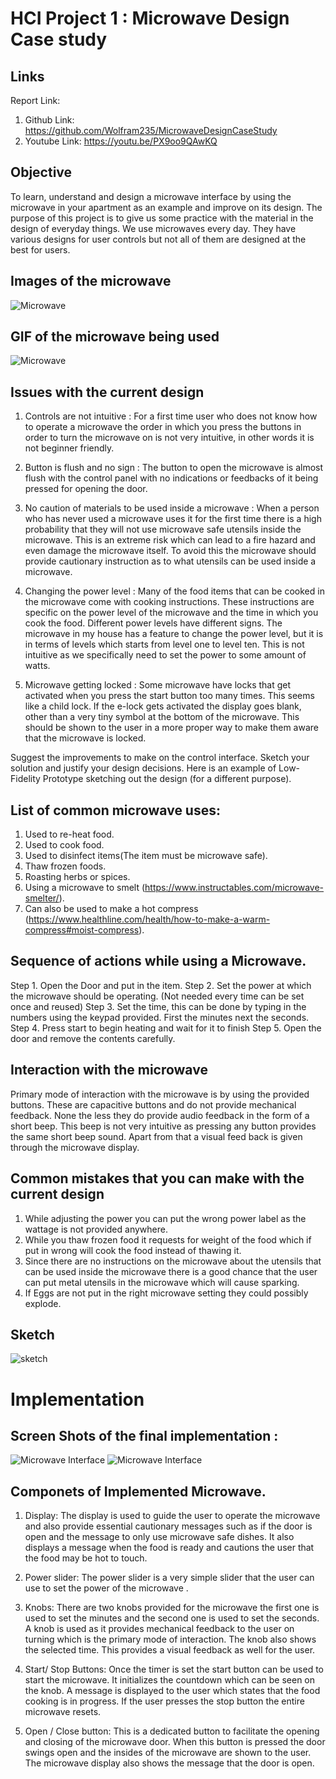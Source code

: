 # HCI Project 1 : Microwave Design Case study 

## Links

Report Link: 
1. Github Link: https://github.com/Wolfram235/MicrowaveDesignCaseStudy
2. Youtube Link: https://youtu.be/PX9oo9QAwKQ


## Objective

To learn, understand and design a microwave interface by using the microwave in your apartment as an example and improve on its design.
The purpose of this project is to give us some practice with the material in the design of everyday things.
We use microwaves every day. They have various designs for user controls but not all of them are designed at the best for users.

## Images of the microwave

![Microwave](https://user-images.githubusercontent.com/31333864/109438704-b45c6c80-79f0-11eb-8af7-81d89765c3d3.jpg)


## GIF of the microwave being used
![Microwave](giphy.gif)



## Issues with the current design
1. Controls are not intuitive :
	For a first time user who does not know how to operate a microwave the order in which you press the buttons in order to turn the microwave on is not very intuitive, in other words it is not beginner friendly.

2. Button is flush and no sign :
	The button to open the microwave is almost flush with the control panel with no indications or feedbacks of it being pressed for opening the door.

3. No caution of materials to be used inside a microwave :
	When a person who has never used a microwave uses it for the first time there is a high probability that they will not use microwave safe utensils inside the microwave.
This is an extreme risk which can lead to a fire hazard  and even damage the microwave itself. To avoid this the microwave should provide cautionary instruction as to what utensils can be used inside a microwave.

4. Changing the power level :
	Many of the food items that can be cooked in the microwave come with cooking instructions. These instructions are specific on the power level of the microwave and the time in which you cook the food. Different power levels have different signs. The microwave in my house has a feature to change the power level, but it is in terms of levels which starts from level one to level ten. This is not intuitive as we specifically need to set the power to some amount of watts.

5. Microwave getting locked :
	Some microwave have locks that get activated when you press the start button too many times. This seems like a child lock. If the e-lock gets activated the display goes blank, other than a very tiny symbol at the bottom of the microwave. This should be shown to the user in a more proper way to make them aware that the microwave is locked.
	

Suggest the improvements to make on the control interface. Sketch your solution and justify your design decisions.
Here is an example of Low-Fidelity Prototype sketching out the design (for a different purpose).	

## List of common microwave uses:
1. Used to re-heat food.
2. Used to cook food.
3. Used to disinfect items(The item must be microwave safe).
4. Thaw frozen foods.
5. Roasting herbs or spices.
6. Using a microwave to smelt (https://www.instructables.com/microwave-smelter/).
7. Can also be used to make a hot compress (https://www.healthline.com/health/how-to-make-a-warm-compress#moist-compress).

## Sequence of actions while using a Microwave.

Step 1. Open the Door and put in the item.
Step 2. Set the power at which the microwave should be operating. (Not needed every time can be set once and reused)
Step 3. Set the time, this can be done by typing in the numbers using the keypad provided. First the minutes next the seconds.
Step 4. Press start to begin heating and wait for it to finish
Step 5. Open the door and remove the contents carefully. 

## Interaction with the microwave 

Primary mode of interaction with the microwave is by using the provided buttons. These are capacitive buttons and do not provide mechanical feedback. None the less they do provide audio feedback in the form of a short beep. This beep is not very intuitive as pressing any button provides the same short beep sound. Apart from that a visual feed back is given through the microwave display. 

## Common mistakes that you can make with the current design

1. While adjusting the power you can put the wrong power label as the wattage is not provided anywhere.
2. While you thaw frozen food it requests for weight of the food which if put in wrong will cook the food instead of thawing it.
3. Since there are no instructions on the microwave about the utensils that can be used inside the microwave there is a good chance that the user can put metal utensils in the microwave which will cause sparking.
4. If Eggs are not put in the right microwave setting they could possibly explode.

## Sketch
![sketch](https://user-images.githubusercontent.com/31333864/109431012-ddb5d200-79c9-11eb-9010-169adbed177b.jpg)

# Implementation
## Screen Shots of the final implementation :
![Microwave Interface](https://user-images.githubusercontent.com/31333864/109431594-0390a600-79cd-11eb-8263-c037ecc603ee.jpg)
![Microwave Interface](https://user-images.githubusercontent.com/31333864/109431597-04c1d300-79cd-11eb-8cd9-eeb2d1427b36.jpg)

## Componets of Implemented Microwave.

1. Display: The display is used to guide the user to operate the microwave and also provide essential cautionary messages such as if the door is open and the message to only use microwave safe dishes. It also displays a message when the food is ready and cautions the user that the food may be hot to touch.

2. Power slider: The power slider is a very simple slider that the user can use to set the power of the microwave .

3. Knobs: There are two knobs provided for the microwave the first one is used to set the minutes and the second one is used to set the seconds.  A knob is used as it provides mechanical feedback to the user on turning which is the primary mode of interaction. The knob also shows the selected time. This provides a visual feedback as well for the user.

4. Start/ Stop Buttons: Once the timer is set the start button can be used to start the microwave. It initializes the countdown which can be seen on the knob.  A message is displayed to the user which states that the food cooking is in progress. If the user presses the stop button the entire microwave resets.

5. Open / Close button: This is a dedicated button to facilitate the opening and closing of the microwave door. When this button is pressed the door swings open and the insides of the microwave are shown to the user. The microwave display also shows the message that the door is open.


